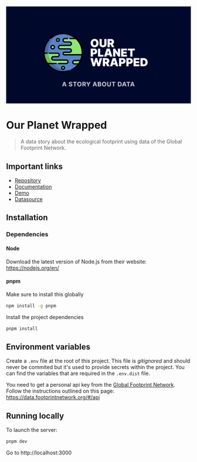 ![Repo Header](/docs/header.jpg?raw=true)

# Our Planet Wrapped

> A data story about the ecological footprint using data of the Global Footprint Network.

## Important links

- [Repository](https://git.arts.ac.uk/serafin/our-planet-wrapped)
- [Documentation](/Documentation.pdf)
- [Demo](https://our-planet-wrapped.netlify.app/)
- [Datasource](https://data.footprintnetwork.org/)

## Installation

### Dependencies

#### Node

Download the latest version of Node.js from their website: https://nodejs.org/en/

#### pnpm

Make sure to install this globally

```sh
npm install -g pnpm
```

Install the project dependencies

```sh
pnpm install
```

## Environment variables

Create a `.env` file at the root of this project. This file is _gitignored_ and should never be commited but it's used to provide secrets within the project. You can find the variables that are required in the `.env.dist` file.

You need to get a personal api key from the [Global Footprint Network](https://www.footprintnetwork.org/). Follow the instructions outlined on this page: https://data.footprintnetwork.org/#/api

## Running locally

To launch the server:

```sh
pnpm dev
```

Go to http://localhost:3000
